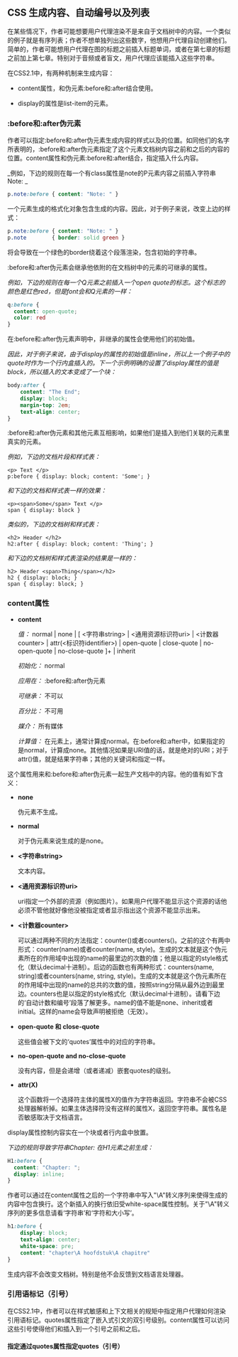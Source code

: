 ## CSS 生成内容、自动编号以及列表

在某些情况下，作者可能想要用户代理渲染不是来自于文档树中的内容。一个类似的例子就是有序列表；作者不想单独列出这些数字，他想用户代理自动创建他们。简单的，作者可能想用户代理在图的标题之前插入标题单词，或者在第七章的标题之前加上第七章。特别对于音频或者盲文，用户代理应该能插入这些字符串。

在CSS2.1中，有两种机制来生成内容：

* content属性，和伪元素:before和:after结合使用。

* display的属性是list-item的元素。

<!--more-->

### :before和:after伪元素

作者可以指定:before和:after伪元素生成内容的样式以及的位置。如同他们的名字所表明的，:before和:after伪元素指定了这个元素文档树内容之前和之后的内容的位置。content属性和伪元素:before和:after结合，指定插入什么内容。

_例如，下边的规则在每一个有class属性是note的P元素内容之前插入字符串Note: _

```css
p.note:before { content: "Note: " }
```

一个元素生成的格式化对象包含生成的内容。因此，对于例子来说，改变上边的样式：

```css
p.note:before { content: "Note: " }
p.note        { border: solid green }
```

将会导致在一个绿色的border绕着这个段落渲染，包含初始的字符串。

:before和:after伪元素会继承他依附的在文档树中的元素的可继承的属性。

_例如，下边的规则在每一个Q元素之前插入一个open quote的标志。这个标志的颜色是红色red，但是font会和Q元素的一样：_

```css
q:before {
  content: open-quote;
  color: red
}
```

在:before和:after伪元素声明中，非继承的属性会使用他们的初始值。

_因此，对于例子来说，由于display的属性的初始值是inline，所以上一个例子中的quote时作为一个行内盒插入的。下一个示例明确的设置了display属性的值是block，所以插入的文本变成了一个块：_

```css
body:after {
    content: "The End";
    display: block;
    margin-top: 2em;
    text-align: center;
}
```

:before和:after伪元素和其他元素互相影响，如果他们是插入到他们关联的元素里真实的元素。

_例如，下边的文档片段和样式表：_

```
<p> Text </p>
p:before { display: block; content: 'Some'; }
```

_和下边的文档和样式表一样的效果：_

```
<p><span>Some</span> Text </p>  
span { display: block }
```

_类似的，下边的文档树和样式表：_

```
<h2> Header </h2>     
h2:after { display: block; content: 'Thing'; }
```

_和下边的文档树和样式表渲染的结果是一样的：_

```
h2> Header <span>Thing</span></h2> 
h2 { display: block; }
span { display: block; }
```

### content属性

* __content__
	
	_值：_  normal | none | [ <字符串string> | <通用资源标识符uri> | <计数器counter> | attr(<标识符identifier>) | open-quote | close-quote | no-open-quote | no-close-quote ]+ | inherit

	_初始化：_ normal

	_应用在：_ :before和:after伪元素

	_可继承：_ 不可以

	_百分比：_ 不可用

	_媒介：_ 所有媒体

	_计算值：_ 在元素上，通常计算成normal。在:before和:after中，如果指定的是normal，计算成none。其他情况如果是URI值的话，就是绝对的URI；对于attr()值，就是结果字符串；其他的关键词和指定一样。

这个属性用来和:before和:after伪元素一起生产文档中的内容。他的值有如下含义：


* __none__
	
	伪元素不生成。

* __normal__
	
	对于伪元素来说生成的是none。

* __<字符串string>__
	
	文本内容。

* __<通用资源标识符uri>__
	
	uri指定一个外部的资源（例如图片）。如果用户代理不能显示这个资源的话他必须不管他就好像他没被指定或者显示指出这个资源不能显示出来。

* __<计数器counter>__
	
	可以通过两种不同的方法指定：counter()或者counters()。之前的这个有两中形式：counter(name)或者counter(name, style)。生成的文本就是这个伪元素所在的作用域中出现的name的最里边的次数的值；他是以指定的style格式化（默认decimal十进制）。后边的函数也有两种形式：counters(name, string)或者counters(name, string, style)。生成的文本就是这个伪元素所在的作用域中出现的name的总共的次数的值，按照string分隔从最外边到最里边。counters也是以指定的style格式化（默认decimal十进制）。请看下边的‘自动计数和编号’段落了解更多。name的值不能是none、inherit或者initial。这样的name会导致声明被拒绝（无效）。

* __open-quote 和 close-quote__
	
	这些值会被下文的‘quotes’属性中的对应的字符串。

* __no-open-quote and no-close-quote__
	
	没有内容，但是会递增（或者递减）嵌套quotes的级别。

* __attr(X)__
	
	这个函数将一个选择符主体的属性X的值作为字符串返回。字符串不会被CSS处理器解析掉。如果主体选择符没有这样的属性X，返回空字符串。属性名是否敏感取决于文档语言。

display属性控制内容实在一个块或者行内盒中放置。

_下边的规则导致字符串Chapter: 在H1元素之前生成：_

```css
H1:before { 
  content: "Chapter: ";
  display: inline;
}
```

作者可以通过在content属性之后的一个字符串中写入"\A"转义序列来使得生成的内容中包含换行。这个新插入的换行依旧受white-space属性控制。关于"\A"转义序列的更多信息请看‘字符串’和‘字符和大小写’。

```css
h1:before {
    display: block;
    text-align: center;
    white-space: pre;
    content: "chapter\A hoofdstuk\A chapitre"
}
```

生成内容不会改变文档树。特别是他不会反馈到文档语言处理器。

### 引用语标记（引号）

在CSS2.1中，作者可以在样式敏感和上下文相关的规矩中指定用户代理如何渲染引用语标记。quotes属性指定了嵌入式引文的双引号级别。content属性可以访问这些引号使得他们和插入到一个引号之前和之后。

#### 指定通过quotes属性指定quotes（引号）

